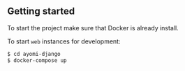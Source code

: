 ## Getting started

To start the project make sure that Docker is already install.

To start `web` instances for development:

```bash
$ cd ayomi-django
$ docker-compose up
```


